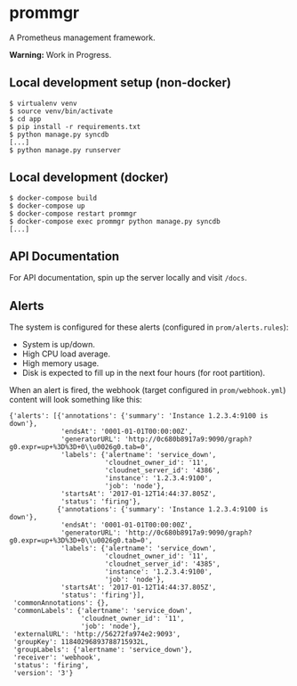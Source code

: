 # prommgr
A Prometheus management framework.

**Warning:** Work in Progress.

## Local development setup (non-docker)

```
$ virtualenv venv
$ source venv/bin/activate
$ cd app
$ pip install -r requirements.txt
$ python manage.py syncdb
[...]
$ python manage.py runserver
```

## Local development (docker)

```
$ docker-compose build
$ docker-compose up
$ docker-compose restart prommgr
$ docker-compose exec prommgr python manage.py syncdb
[...]
```

## API Documentation

For API documentation, spin up the server locally and visit `/docs`.

## Alerts

The system is configured for these alerts (configured in `prom/alerts.rules`):

 * System is up/down.
 * High CPU load average.
 * High memory usage.
 * Disk is expected to fill up in the next four hours (for root partition).

When an alert is fired, the webhook (target configured in `prom/webhook.yml`) content will look something like this:

```
{'alerts': [{'annotations': {'summary': 'Instance 1.2.3.4:9100 is down'},
             'endsAt': '0001-01-01T00:00:00Z',
             'generatorURL': 'http://0c680b8917a9:9090/graph?g0.expr=up+%3D%3D+0\\u0026g0.tab=0',
             'labels': {'alertname': 'service_down',
                        'cloudnet_owner_id': '11',
                        'cloudnet_server_id': '4386',
                        'instance': '1.2.3.4:9100',
                        'job': 'node'},
             'startsAt': '2017-01-12T14:44:37.805Z',
             'status': 'firing'},
            {'annotations': {'summary': 'Instance 1.2.3.4:9100 is down'},
             'endsAt': '0001-01-01T00:00:00Z',
             'generatorURL': 'http://0c680b8917a9:9090/graph?g0.expr=up+%3D%3D+0\\u0026g0.tab=0',
             'labels': {'alertname': 'service_down',
                        'cloudnet_owner_id': '11',
                        'cloudnet_server_id': '4385',
                        'instance': '1.2.3.4:9100',
                        'job': 'node'},
             'startsAt': '2017-01-12T14:44:37.805Z',
             'status': 'firing'}],
 'commonAnnotations': {},
 'commonLabels': {'alertname': 'service_down',
                  'cloudnet_owner_id': '11',
                  'job': 'node'},
 'externalURL': 'http://56272fa974e2:9093',
 'groupKey': 11840296893788715932L,
 'groupLabels': {'alertname': 'service_down'},
 'receiver': 'webhook',
 'status': 'firing',
 'version': '3'}
```
